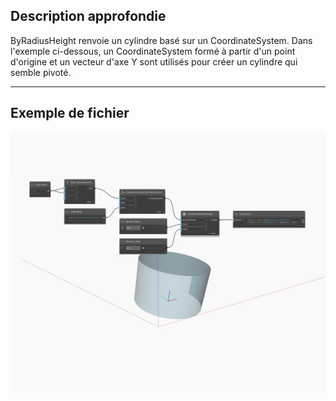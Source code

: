 ## Description approfondie
ByRadiusHeight renvoie un cylindre basé sur un CoordinateSystem. Dans l'exemple ci-dessous, un CoordinateSystem formé à partir d'un point d'origine et un vecteur d'axe Y sont utilisés pour créer un cylindre qui semble pivoté.
___
## Exemple de fichier

![ByRadiusHeight](./Autodesk.DesignScript.Geometry.Cylinder.ByRadiusHeight_img.jpg)


